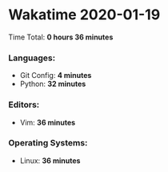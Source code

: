 # Wakatime 2020-01-19

Time Total: **0 hours 36 minutes**

### Languages:
- Git Config: **4 minutes** 
- Python: **32 minutes** 

### Editors:
- Vim: **36 minutes** 

### Operating Systems:
- Linux: **36 minutes** 

